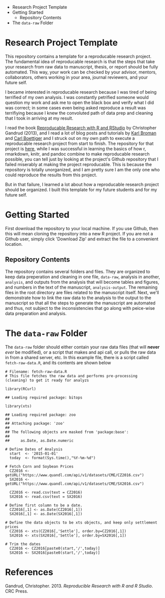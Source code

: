 -   Research Project Template
-   Getting Started
    -   Repository Contents
-   The `data-raw` Folder

Research Project Template
=========================

This repository contains a template for a reproducable research project.
The fundamental idea of reproducable research is that the steps that
take your research from raw data to manuscript, thesis, or report should
be fully automated. This way, your work can be checked by your advisor,
mentors, collaborators, others working in your area, journal reviewers,
and your future self.

I became interested in reproducable research because I was tired of
being terrified of my own analysis. I was constantly petrified someone
would question my work and ask me to open the black box and verify what
I did was correct; in some cases even being asked reproduce a result was
terrifiying because I knew the convoluted path of data prep and cleaning
that I took in arriving at my result.

I read the book [Reproducable Research with R and
RStudio](http://www.amazon.com/Reproducible-Research-Studio-Chapman-Hall/dp/1466572841)
by Christopher Gandrud (2013), and I read a lot of blog posts and
tutorials by [Karl Broman](http://kbroman.org/pages/software.html) and
[Carl
Boettiger](http://www.carlboettiger.info/2012/05/06/research-workflow.html)
and I struck out on my own path to execute a reproducable research
project from start to finish. The repository for that project is
[here](https://github.com/mindymallory/BBOBAS), while I was successful
in learning the basics of how r, rmarkdown, knitr, and pandoc combine to
make reproducable research possible, you can tell just by looking at the
project's Github repository that I failed miserably at making the
project reproducable. This is because the repository is totally
unorganized, and I am pretty sure I am the only one who could reproduce
the results from this project.

But in that failure, I learned a lot about how a reproducable research
project should be organized. I built this template for my future
students and for my future self.

Getting Started
===============

First download the repository to your local machine. If you use Github,
then this will mean cloning the repository into a new R project. If you
are not a Github user, simply click 'Download Zip' and extract the file
to a convenient location.

Repository Contents
-------------------

The repository contains several folders and files. They are organized to
keep data preperation and cleaning in one file, `data-raw`, analysis in
another, `analysis`, and outputs from the analysis that will become
tables and figures, and numbers in the text of the manuscript,
`analysis-output`. The remaining files in the root directory are files
related to the manuscript itself. Next, we'll demonstrate how to link
the raw data to the analysis to the output to the manuscript so that all
the steps to generate the manuscript are automated and thus, not subject
to the inconsistencies that go along with peice-wise data preparation
and analysis.

The `data-raw` Folder
=====================

The `data-raw` folder should either contain your raw data files (that
will **never** *ever* be modified), or a script that makes and api call,
or pulls the raw data in from a shared server, etc. In this example
file, there is a script called `fetch-raw-data.R`, and its contents are
shown below

    # Filename: fetch-raw-data.R
    # This file fetches the raw data and performs pre-processing (cleaning) to get it ready for analyzs

    library(RCurl)

    ## Loading required package: bitops

    library(xts)

    ## Loading required package: zoo
    ## 
    ## Attaching package: 'zoo'
    ## 
    ## The following objects are masked from 'package:base':
    ## 
    ##     as.Date, as.Date.numeric

    # Define Dates of Analysis
      start  <- '2015-01-01'
      today  <- format(Sys.time(),"%Y-%m-%d")

    # Fetch Corn and Soybean Prices
      CZ2016 <- getURL("https://www.quandl.com/api/v1/datasets/CME/CZ2016.csv")
      SX2016 <- getURL("https://www.quandl.com/api/v1/datasets/CME/SX2016.csv")

      CZ2016 <- read.csv(text = CZ2016)
      SX2016 <- read.csv(text = SX2016)

    # Define first column to be a date.
      CZ2016[,1] <- as.Date(CZ2016[,1])
      SX2016[,1] <- as.Date(SX2016[,1])

    # Define the data objects to be xts objects, and keep only settlement prices
      CZ2016 <- xts(CZ2016[,'Settle'], order.by=CZ2016[,1])
      SX2016 <- xts(SX2016[,'Settle'], order.by=SX2016[,1])

    # Trim the dates
      CZ2016 <- CZ2016[paste0(start,'/',today)]
      SX2016 <- SX2016[paste0(start,'/',today)]

References
==========

Gandrud, Christopher. 2013. *Reproducible Research with R and R Studio*.
CRC Press.
